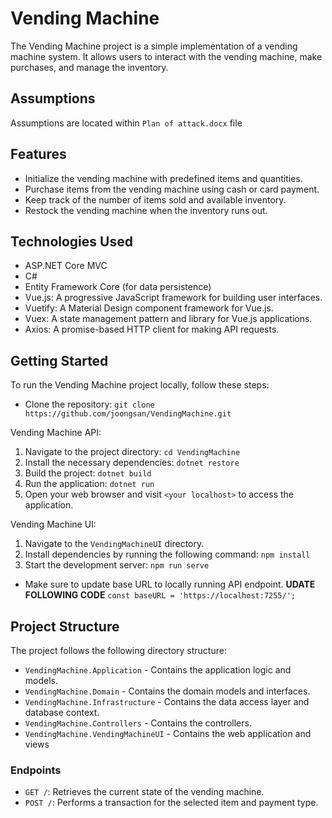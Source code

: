 # Vending Machine

The Vending Machine project is a simple implementation of a vending machine system. It allows users to interact with the vending machine, make purchases, and manage the inventory.

## Assumptions
Assumptions are located within `Plan of attack.docx` file

## Features

- Initialize the vending machine with predefined items and quantities.
- Purchase items from the vending machine using cash or card payment.
- Keep track of the number of items sold and available inventory.
- Restock the vending machine when the inventory runs out.

## Technologies Used

- ASP.NET Core MVC
- C#
- Entity Framework Core (for data persistence)
- Vue.js: A progressive JavaScript framework for building user interfaces.
- Vuetify: A Material Design component framework for Vue.js.
- Vuex: A state management pattern and library for Vue.js applications.
- Axios: A promise-based HTTP client for making API requests.

## Getting Started

To run the Vending Machine project locally, follow these steps:

- Clone the repository: `git clone https://github.com/joongsan/VendingMachine.git`

Vending Machine API:
1. Navigate to the project directory: `cd VendingMachine`
2. Install the necessary dependencies: `dotnet restore`
3. Build the project: `dotnet build`
4. Run the application: `dotnet run`
5. Open your web browser and visit `<your localhost>` to access the application.

Vending Machine UI:
1. Navigate to the `VendingMachineUI` directory.
2. Install dependencies by running the following command: `npm install`
3. Start the development server: `npm run serve`
- Make sure to update base URL to locally running API endpoint. <strong>UDATE FOLLOWING CODE</strong> `const baseURL = 'https://localhost:7255/';`

## Project Structure

The project follows the following directory structure:

- `VendingMachine.Application` - Contains the application logic and models.
- `VendingMachine.Domain` - Contains the domain models and interfaces.
- `VendingMachine.Infrastructure` - Contains the data access layer and database context.
- `VendingMachine.Controllers` - Contains the controllers.
- `VendingMachine.VendingMachineUI` - Contains the web application and views

### Endpoints

- `GET /`: Retrieves the current state of the vending machine.
- `POST /`: Performs a transaction for the selected item and payment type.
